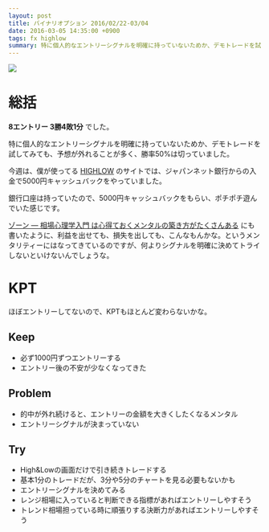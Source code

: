```yaml
---
layout: post
title: バイナリオプション 2016/02/22-03/04
date: 2016-03-05 14:35:00 +0900
tags: fx highlow
summary: 特に個人的なエントリーシグナルを明確に持っていないためか、デモトレードを試してみても、予想が外れることが多く、勝率50%は切っていました。今週は、僕が使ってるHIGHLOWのサイトでは、ジャパンネット銀行からの入金で5000円キャッシュバックをやっていました。銀行口座は持っていたので、5000円キャッシュバックをもらい、ポチポチ遊んでいた感じです。
---
```


![](https://skim.milk200.cc/20160305_highlow/2016-03-05_14_38_31.png)

# 総括

__8エントリー 3勝4敗1分__ でした。

特に個人的なエントリーシグナルを明確に持っていないためか、デモトレードを試してみても、予想が外れることが多く、勝率50%は切っていました。

今週は、僕が使ってる [HIGHLOW](https://jp.highlow.net/) のサイトでは、ジャパンネット銀行からの入金で5000円キャッシュバックをやっていました。

銀行口座は持っていたので、5000円キャッシュバックをもらい、ポチポチ遊んでいた感じです。

[ゾーン — 相場心理学入門 は心得ておくメンタルの築き方がたくさんある](http://blog.tanukiti1987.com/blog/2016/03/01/zone/) にも書いたように、利益を出せても、損失を出しても、こんなもんかな。というメンタリティーにはなってきているのですが、何よりシグナルを明確に決めてトライしないといけないんでしょうな。

# KPT

ほぼエントリーしてないので、KPTもほとんど変わらないかな。

## Keep

- 必ず1000円ずつエントリーする
- エントリー後の不安が少なくなってきた

## Problem

- 的中が外れ続けると、エントリーの金額を大きくしたくなるメンタル
- エントリーシグナルが決まっていない

## Try

- High&Lowの画面だけで引き続きトレードする
 - 基本1分のトレードだが、3分や5分のチャートを見る必要もないかも
- エントリーシグナルを決めてみる
 - レンジ相場に入っていると判断できる指標があればエントリーしやすそう
 - トレンド相場担っている時に順張りする決断力があればエントリーしやすそう

